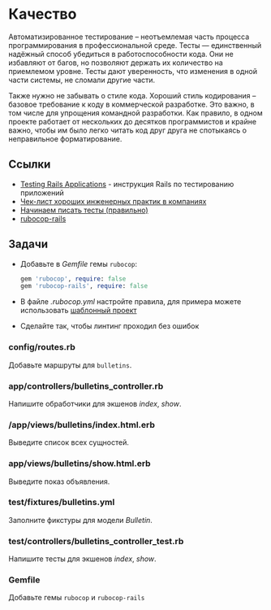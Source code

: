 # Качество

Автоматизированное тестирование – неотъемлемая часть процесса программирования в профессиональной среде. Тесты — единственный надёжный способ убедиться в работоспособности кода. Они не избавляют от багов, но позволяют держать их количество на приемлемом уровне. Тесты дают уверенность, что изменения в одной части системы, не сломали другие части.

Также нужно не забывать о стиле кода. Хороший стиль кодирования – базовое требование к коду в коммерческой разработке. Это важно, в том числе для упрощения командной разработки. Как правило, в одном проекте работает от нескольких до десятков программистов и крайне важно, чтобы им было легко читать код друг друга не спотыкаясь о неправильное форматирование.

## Ссылки

* [Testing Rails Applications](https://guides.rubyonrails.org/testing.html) - инструкция Rails по тестированию приложений
* [Чек-лист хороших инженерных практик в компаниях](https://guides.hexlet.io/ru/check-list-of-engineering-practices/)
* [Начинаем писать тесты (правильно)](https://ru.hexlet.io/blog/posts/how-to-test-code)
* [rubocop-rails](https://github.com/rubocop/rubocop-rails)

## Задачи

* Добавьте в *Gemfile* гемы `rubocop`:
  ```ruby
  gem 'rubocop', require: false
  gem 'rubocop-rails', require: false
  ```

* В файле *.rubocop.yml* настройте правила, для примера можете использовать [шаблонный проект](https://github.com/hexlet-components/rails-users-list/blob/main/.rubocop.yml)

* Сделайте так, чтобы линтинг проходил без ошибок

### config/routes.rb

Добавьте маршруты для `bulletins`.

### app/controllers/bulletins_controller.rb

Напишите обработчики для экшенов *index*, *show*.

### /app/views/bulletins/index.html.erb

Выведите список всех сущностей.

### app/views/bulletins/show.html.erb

Выведите показ объявления.

### test/fixtures/bulletins.yml

Заполните фикстуры для модели *Bulletin*.

### test/controllers/bulletins_controller_test.rb

Напишите тесты для экшенов *index*, *show*.

### Gemfile

Добавьте гемы `rubocop` и `rubocop-rails`
